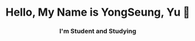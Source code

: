 <h1 align="center" color="green">Hello, My Name is YongSeung, Yu 👋</h1>
<h3 align="center" color="lightgreen">I'm Student and Studying</h3>

<!--
**dydtmd6801/dydtmd6801** is a ✨ _special_ ✨ repository because its `README.md` (this file) appears on your GitHub profile.

Here are some ideas to get you started:

- 🔭 I’m currently working on ...
- 🌱 I’m currently learning ...
- 👯 I’m looking to collaborate on ...
- 🤔 I’m looking for help with ...
- 💬 Ask me about ...
- 📫 How to reach me: ...
- 😄 Pronouns: ...
- ⚡ Fun fact: ...
-->

